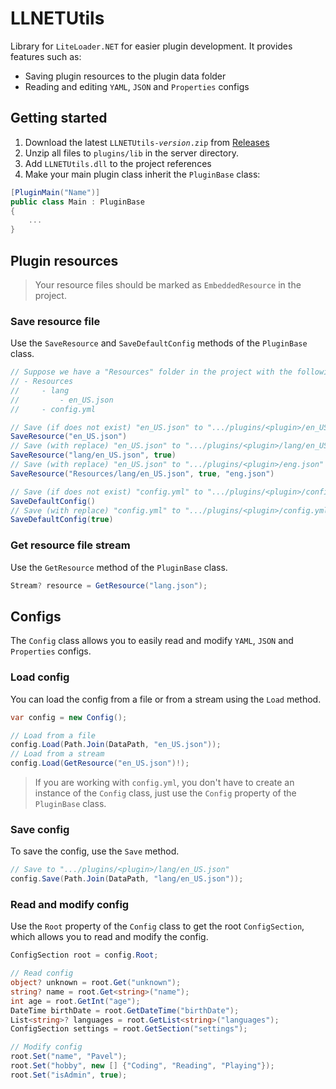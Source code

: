 ﻿# LLNETUtils
Library for `LiteLoader.NET` for easier plugin development. It provides features such as:
- Saving plugin resources to the plugin data folder
- Reading and editing `YAML`, `JSON` and `Properties` configs

## Getting started
1. Download the latest <code>LLNETUtils-<i>version</i>.zip</code> from [Releases](https://github.com/S3v3Nice/LLNETUtils/releases)
2. Unzip all files to `plugins/lib` in the server directory.
3. Add `LLNETUtils.dll` to the project references
4. Make your main plugin class inherit the `PluginBase` class:

```csharp
[PluginMain("Name")]
public class Main : PluginBase
{
    ...
}
```

## Plugin resources
> Your resource files should be marked as `EmbeddedResource` in the project.

### Save resource file
Use the `SaveResource` and `SaveDefaultConfig` methods of the `PluginBase` class.

```csharp
// Suppose we have a "Resources" folder in the project with the following structure:
// - Resources
//     - lang
//         - en_US.json
//     - config.yml

// Save (if does not exist) "en_US.json" to ".../plugins/<plugin>/en_US.json"
SaveResource("en_US.json")
// Save (with replace) "en_US.json" to ".../plugins/<plugin>/lang/en_US.json"
SaveResource("lang/en_US.json", true)
// Save (with replace) "en_US.json" to ".../plugins/<plugin>/eng.json"
SaveResource("Resources/lang/en_US.json", true, "eng.json")

// Save (if does not exist) "config.yml" to ".../plugins/<plugin>/config.yml"
SaveDefaultConfig()
// Save (with replace) "config.yml" to ".../plugins/<plugin>/config.yml"
SaveDefaultConfig(true)
```

### Get resource file stream
Use the `GetResource` method of the `PluginBase` class.
```csharp
Stream? resource = GetResource("lang.json");
```

## Configs

The `Config` class allows you to easily read and modify `YAML`, `JSON` and `Properties` configs.

### Load config

You can load the config from a file or from a stream using the `Load` method.

```csharp
var config = new Config();

// Load from a file
config.Load(Path.Join(DataPath, "en_US.json"));
// Load from a stream
config.Load(GetResource("en_US.json")!);
```

> If you are working with `config.yml`, you don't have to create an instance of the `Config` class, just use the `Config` property of the `PluginBase` class.

### Save config

To save the config, use the `Save` method.

```csharp
// Save to ".../plugins/<plugin>/lang/en_US.json"
config.Save(Path.Join(DataPath, "lang/en_US.json"));
```

### Read and modify config

Use the `Root` property of the `Config` class to get the root `ConfigSection`, which allows you to read and modify the config.

```csharp
ConfigSection root = config.Root;

// Read config
object? unknown = root.Get("unknown");
string? name = root.Get<string>("name");
int age = root.GetInt("age");
DateTime birthDate = root.GetDateTime("birthDate");
List<string>? languages = root.GetList<string>("languages");
ConfigSection settings = root.GetSection("settings");

// Modify config
root.Set("name", "Pavel");
root.Set("hobby", new [] {"Coding", "Reading", "Playing"});
root.Set("isAdmin", true);
```